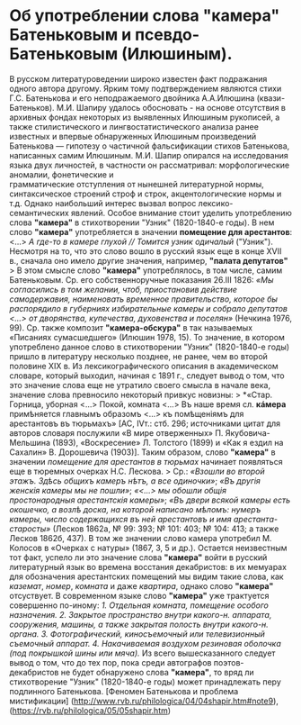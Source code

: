 # Об употреблении слова **"камера"** Батеньковым и псевдо-Батеньковым (Илюшиным).

  В русском литературоведении широко известен факт подражания одного автора другому. Ярким тому подтверждением являются стихи 
Г.С. Батенькова и его неподражаемого двойника А.А.Илюшина (квази-Батеньков). М.И. Шапиру удалось обосновать - на основе отсутствия
в архивных фондах некоторых из выявленных Илюшиным рукописей, а также стилистического и лингвостатистического анализа ранее известных 
и впервые обнаруженных Илюшиным произведений Батенькова — гипотезу о частичной фальсификации стихов Батенькова, написанных самим 
Илюшиным.
  М.И. Шапир опирался на исследования языка двух личностей, в частности он рассматривал: морфологические аномалии, фонетические и   
грамматические отступления от нынешней литературной нормы, синтаксическое строений строф и строк, акцентологические нормы и т.д. Однако 
наибольший  интерес вызвал вопрос лексико-семантических явлений.
  Особое внимание стоит уделить употреблению слова **"камера"** в стихотворении "Узник" (1820-1840-е годы). В нем слово **"камера"** 
употребляется в значении **помещение для арестантов**: <...> *А где-то в камере глухой // Томится узник одичалый* ("Узник"). 
Несмотря на то, что это слово вошло в русский язык еще в конце XVII в., сначала оно имело другие значения, например, 
**"палата депутатов"** > В этом смысле слово **"камера"** употреблялось, в том числе, самим Батеньковым. Ср. его собственноручные показания 26.III 1826: *«Мы согласились в том 
желании, чтоб, приостановив действие самодержавия, наименовать временное правительство, которое бы распорядило в губерниях избирательные
камеры и собрало депутатов <...> от дворянства, купечества, духовенства и поселян»* (Нечкина 1976, 99). Ср. также композит
**"камера-обскура"** в так называемых «Писаниях сумасшедшего» (Илюшин 1978, 15). То значение, в котором употреблено данное слово в 
стихотворении "Узник" (1820-1840-е годы) пришло в литературу несколько позднее, не ранее, чем во второй половине XIX в. Из 
лексикографического описания в академическом словаре, который выходил, начиная с 1891 г., следует вывод о том, что это значение слова еще
не утратило своего смысла в начале века, значение слова превносило некоторый привкус новизны: > *«Стар. Горница, уборная <...> Покой,
комната <...> Въ наше время сл. **кáмера** примѣняется главнымъ образомъ <...> къ помѣщеніямъ для арестантовъ въ тюрьмахъ» 
[АС, IVт.: стб. 296; источниками цитат для авторов словаря послужили «В мире отверженных» П. Якубовича-Мельшина (1893), «Воскресение»
Л. Толстого (1899) и «Как я ездил на Сахалин» В. Дорошевича (1903)]. Таким образом, слово **"камера"** в значении *помещение для арестантов
в тюрьмах* начинает появляться еще в тюремных очерках Н.С. Лескова. >  Ср.: *«Взошли во второй этажъ. Здѣсь общихъ камеръ нѣтъ, а все 
одиночки»*; *«Въ другія женскія камеры мы не пошли»*; *«<...> мы обошли общія простонародныя арестантскія камеры»*; *«Въ двери всякой 
камеры есть окошечко, а возлѣ доска, на которой написано мѣломъ: нумеръ камеры, число содержащихся въ ней арестантовъ и имя 
арестанта-старосты»* (Лесков 1862а, № 99: 393; № 101: 403; № 104: 413; а также Лесков 1862б, 437). В том же значении слово камера 
употребил М. Колосов в «Очерках с натуры» (1867, 3, 5 и др.).
  Остается неизвестным тот факт, успело ли это значение слова **"камера"** войти в русский литературный язык во времена восстания 
декабристов: в их мемуарах для обозначения арестантских помещений мы видим такие слова, как *каземат*, *номер*, *комната* и даже 
*квартира*, однако слово **"камера"** отсуствует. 
  В современном языке слово **"камера"** уже трактуется совершенно по-иному: *1. Отдельная комната, помещение особого назначения.* 
*2. Закрытое пространство внутри какого-н. аппарата, сооружения, машины, а также закрытая полость внутри какого-н. органа.* 
*3. Фотографический, киносъемочный или телевизионный съемочный аппарат.* *4. Накачиваемая воздухом резиновая оболочка (под покрышкой
шины или мяча).* 
  Из всего вышесказанного следует вывод о том, что до тех пор, пока среди автографов
поэтов-декабристов не будет обнаружено слова **"камера"**, то вряд ли стихотворение "Узник" (1820-1840-е годы) может принадлежать перу 
подлинного Батенькова.
[Феномен Батенькова и проблема мистификации] (http://www.rvb.ru/philologica/04/04shapir.htm#note9), 
(https://rvb.ru/philologica/05/05shapir.htm)

